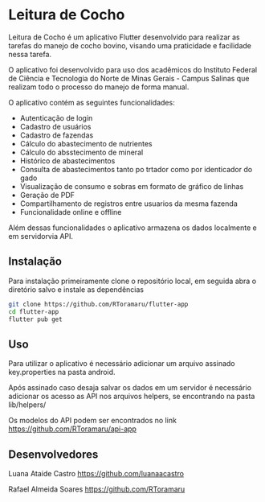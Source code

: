 # Leitura de Cocho


Leitura de Cocho é um aplicativo Flutter desenvolvido para realizar as tarefas do manejo de cocho bovino, visando uma praticidade e facilidade nessa tarefa.

O aplicativo foi desenvolvido para uso dos acadêmicos do Instituto Federal de Ciência e Tecnologia do Norte de Minas Gerais - Campus Salinas que realizam todo o processo do manejo de forma manual.

O aplicativo contém as seguintes funcionalidades:

- Autenticação de login
- Cadastro de usuários
- Cadastro de fazendas
- Cálculo do abastecimento de nutrientes
- Cálculo do absstecimento de mineral
- Histórico de abastecimentos
- Consulta de abastecimentos  tanto po trtador como por identicador do gado
- Visualização de consumo e sobras em formato de gráfico de linhas
- Geração de PDF
- Compartilhamento de registros entre usuarios da mesma fazenda
- Funcionalidade online e offline

Além dessas funcionalidades o aplicativo armazena os dados localmente e em servidorvia API.

## Instalação

Para instalação primeiramente clone o repositório local, em seguida abra o diretório salvo e instale as dependências

```sh
git clone https://github.com/RToramaru/flutter-app
cd flutter-app
flutter pub get
```

## Uso

Para utilizar o aplicativo é necessário adicionar um arquivo assinado key.properties na pasta android.

Após assinado caso desaja salvar os dados em um servidor é necessário adicionar os acesso as API nos arquivos helpers, se encontrando na pasta lib/helpers/ 

Os modelos do API podem ser encontrados no link https://github.com/RToramaru/api-app


## Desenvolvedores
Luana Ataide Castro https://github.com/luanaacastro

Rafael Almeida Soares https://github.com/RToramaru
